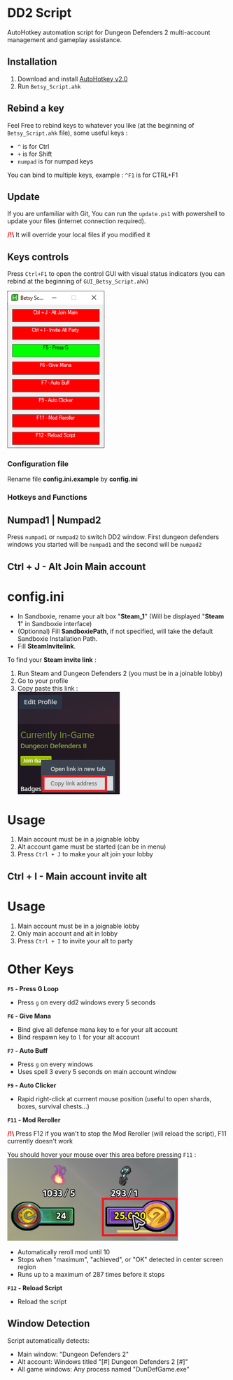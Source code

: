 # DD2 Script

AutoHotkey automation script for Dungeon Defenders 2 multi-account management and gameplay assistance.

## Installation

1. Download and install [AutoHotkey v2.0](https://www.autohotkey.com/v2/)
2. Run `Betsy_Script.ahk`

## Rebind a key

Feel Free to rebind keys to whatever you like (at the beginning of `Betsy_Script.ahk` file), some useful keys :
- `^` is for Ctrl
- `+` is for Shift
- `numpad` is for numpad keys

You can bind to multiple keys, example : `^F1` is for CTRL+F1

## Update

If you are unfamiliar with Git, You can run the `update.ps1` with powershell to update your files (internet connection required).

<strong><span style="color:red"> /!\ </span></strong>It will override your local files if you modified it

## Keys controls

Press `Ctrl+F1` to open the control GUI with visual status indicators (you can rebind at the beginning of `GUI_Betsy_Script.ahk`)

![image](images/doc/betsy_controls_gui.png)

### Configuration file

Rename file <strong>config.ini.example</strong> by <strong>config.ini</strong>

### Hotkeys and Functions

## Numpad1 | Numpad2

Press `numpad1` or `numpad2` to switch DD2 window. First dungeon defenders windows you started will be `numpad1` and the second will be `numpad2`

## Ctrl + J - Alt Join Main account

# config.ini
- In Sandboxie, rename your alt box "<Strong>Steam_1</strong>" (Will be displayed "<strong>Steam 1</strong>" in Sandboxie interface)
- (Optionnal) Fill <strong>SandboxiePath</strong>, if not specified, will take the default Sandboxie Installation Path.
- Fill <strong>SteamInvitelink</strong>.

To find your <strong>Steam invite link</strong> :
1. Run Steam and Dungeon Defenders 2 (you must be in a joinable lobby)
2. Go to your profile
3. Copy paste this link : \
![image](images/doc/steam_link_invit.png)

# Usage
1. Main account must be in a joignable lobby
2. Alt account game must be started (can be in menu)
3. Press `Ctrl + J` to make your alt join your lobby

## Ctrl + I - Main account invite alt
# Usage
1. Main account must be in a joignable lobby
2. Only main account and alt in lobby
3. Press `Ctrl + I` to invite your alt to party

# Other Keys

**`F5` - Press G Loop**
- Press `g` on every dd2 windows every 5 seconds

**`F6` - Give Mana**
- Bind give all defense mana key to `m` for your alt account
- Bind respawn key to `l` for your alt account

**`F7` - Auto Buff**
- Press `g` on every windows
- Uses spell 3 every 5 seconds on main account window

**`F9` - Auto Clicker**
- Rapid right-click at currrent mouse position (useful to open shards, boxes, survival chests...)

**`F11` - Mod Reroller**

<strong><span style="color:red"> /!\ </span></strong>Press F12 if you wan't to stop the Mod Reroller (will reload the script), F11 currently doesn't work

You should hover your mouse over this area before pressing `F11` : \
![image](images/doc/token_reroll.png)
- Automatically reroll mod until 10
- Stops when "maximum", "achieved", or "OK" detected in center screen region
- Runs up to a maximum of 287 times before it stops 

**`F12` - Reload Script**
- Reload the script

## Window Detection

Script automatically detects:
- Main window: "Dungeon Defenders 2"
- Alt account: Windows titled "[#] Dungeon Defenders 2 [#]"
- All game windows: Any process named "DunDefGame.exe"